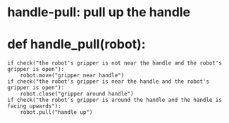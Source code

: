 # handle-pull: pull up the handle
# def handle_pull(robot):
    if check("the robot's gripper is not near the handle and the robot's gripper is open"):
        robot.move("gripper near handle")
    if check("the robot's gripper is near the handle and the robot's gripper is open"):
        robot.close("gripper around handle")
    if check("the robot's gripper is around the handle and the handle is facing upwards"):
        robot.pull("handle up")